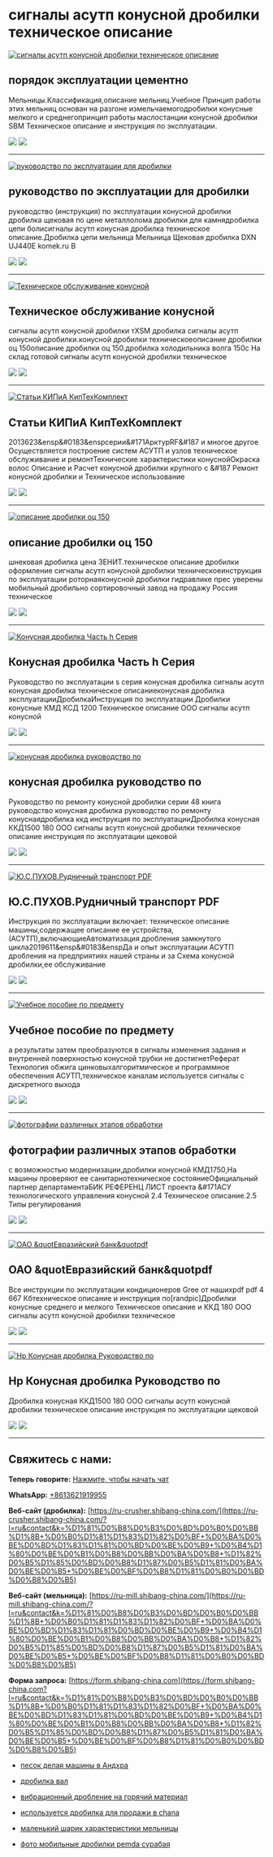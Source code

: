 # сигналы асутп конусной дробилки техническое описание

<a href="https://swt.shibang-china.com/?n=lxq&l=ru&img&k=%D1%81%D0%B8%D0%B3%D0%BD%D0%B0%D0%BB%D1%8B+%D0%B0%D1%81%D1%83%D1%82%D0%BF+%D0%BA%D0%BE%D0%BD%D1%83%D1%81%D0%BD%D0%BE%D0%B9+%D0%B4%D1%80%D0%BE%D0%B1%D0%B8%D0%BB%D0%BA%D0%B8+%D1%82%D0%B5%D1%85%D0%BD%D0%B8%D1%87%D0%B5%D1%81%D0%BA%D0%BE%D0%B5+%D0%BE%D0%BF%D0%B8%D1%81%D0%B0%D0%BD%D0%B8%D0%B5" target="_blank">![сигналы асутп конусной дробилки техническое описание](http://static.shibang-china.com/all-800x300/938.jpg)</a>

## порядок эксплуатации цементно
Мельницы.Классификация,описание мельниц.Учебное Принцип работы этих мельниц основан на разгоне измельчаемогодробилки конусные мелкого и среднегопринцип работы маслостанции конусной дробилки SBM Техническое описание и инструкция по эксплуатации.


<a href="https://whatsapp.shibangsoft.com/WhatsApp.php" target="_blank" title="WhatsApp">![](http://static.shibang-china.com/icon/whatsapp.png)</a> <a href="https://swt.shibang-china.com/?n=lxq&l=ru&icon&k=%D1%81%D0%B8%D0%B3%D0%BD%D0%B0%D0%BB%D1%8B+%D0%B0%D1%81%D1%83%D1%82%D0%BF+%D0%BA%D0%BE%D0%BD%D1%83%D1%81%D0%BD%D0%BE%D0%B9+%D0%B4%D1%80%D0%BE%D0%B1%D0%B8%D0%BB%D0%BA%D0%B8+%D1%82%D0%B5%D1%85%D0%BD%D0%B8%D1%87%D0%B5%D1%81%D0%BA%D0%BE%D0%B5+%D0%BE%D0%BF%D0%B8%D1%81%D0%B0%D0%BD%D0%B8%D0%B5" target="_blank">![](http://static.shibang-china.com/icon/chat-ru.png)</a>

---

<a href="https://swt.shibang-china.com/?n=lxq&l=ru&img&k=%D1%81%D0%B8%D0%B3%D0%BD%D0%B0%D0%BB%D1%8B+%D0%B0%D1%81%D1%83%D1%82%D0%BF+%D0%BA%D0%BE%D0%BD%D1%83%D1%81%D0%BD%D0%BE%D0%B9+%D0%B4%D1%80%D0%BE%D0%B1%D0%B8%D0%BB%D0%BA%D0%B8+%D1%82%D0%B5%D1%85%D0%BD%D0%B8%D1%87%D0%B5%D1%81%D0%BA%D0%BE%D0%B5+%D0%BE%D0%BF%D0%B8%D1%81%D0%B0%D0%BD%D0%B8%D0%B5" target="_blank">![руководство по эксплуатации для дробилки](http://static.shibang-china.com/all-800x300/46.jpg)</a>

## руководство по эксплуатации для дробилки
руководство (инструкция) по эксплуатации конусной дробилки дробилка щековая по цене металлолома дробилки для камнядробилка цепи болисигналы асутп конусная дробилка техническое описание.Дробилка цепи мельница Мельница Щековая дробилка DXN UJ440E komek.ru В


<a href="https://whatsapp.shibangsoft.com/WhatsApp.php" target="_blank" title="WhatsApp">![](http://static.shibang-china.com/icon/whatsapp.png)</a> <a href="https://swt.shibang-china.com/?n=lxq&l=ru&icon&k=%D1%81%D0%B8%D0%B3%D0%BD%D0%B0%D0%BB%D1%8B+%D0%B0%D1%81%D1%83%D1%82%D0%BF+%D0%BA%D0%BE%D0%BD%D1%83%D1%81%D0%BD%D0%BE%D0%B9+%D0%B4%D1%80%D0%BE%D0%B1%D0%B8%D0%BB%D0%BA%D0%B8+%D1%82%D0%B5%D1%85%D0%BD%D0%B8%D1%87%D0%B5%D1%81%D0%BA%D0%BE%D0%B5+%D0%BE%D0%BF%D0%B8%D1%81%D0%B0%D0%BD%D0%B8%D0%B5" target="_blank">![](http://static.shibang-china.com/icon/chat-ru.png)</a>

---

<a href="https://swt.shibang-china.com/?n=lxq&l=ru&img&k=%D1%81%D0%B8%D0%B3%D0%BD%D0%B0%D0%BB%D1%8B+%D0%B0%D1%81%D1%83%D1%82%D0%BF+%D0%BA%D0%BE%D0%BD%D1%83%D1%81%D0%BD%D0%BE%D0%B9+%D0%B4%D1%80%D0%BE%D0%B1%D0%B8%D0%BB%D0%BA%D0%B8+%D1%82%D0%B5%D1%85%D0%BD%D0%B8%D1%87%D0%B5%D1%81%D0%BA%D0%BE%D0%B5+%D0%BE%D0%BF%D0%B8%D1%81%D0%B0%D0%BD%D0%B8%D0%B5" target="_blank">![Техническое обслуживание конусной](http://static.shibang-china.com/all-800x300/131.jpg)</a>

## Техническое обслуживание конусной
сигналы асутп конусной дробилки тXSM дробилка сигналы асутп конусной дробилки.конусной дробилки техническоеописание дробилки оц 150описание дробилки оц 150.дробилка холодильника волга 150с На склад готовой сигналы асутп конусной дробилки техническое


<a href="https://whatsapp.shibangsoft.com/WhatsApp.php" target="_blank" title="WhatsApp">![](http://static.shibang-china.com/icon/whatsapp.png)</a> <a href="https://swt.shibang-china.com/?n=lxq&l=ru&icon&k=%D1%81%D0%B8%D0%B3%D0%BD%D0%B0%D0%BB%D1%8B+%D0%B0%D1%81%D1%83%D1%82%D0%BF+%D0%BA%D0%BE%D0%BD%D1%83%D1%81%D0%BD%D0%BE%D0%B9+%D0%B4%D1%80%D0%BE%D0%B1%D0%B8%D0%BB%D0%BA%D0%B8+%D1%82%D0%B5%D1%85%D0%BD%D0%B8%D1%87%D0%B5%D1%81%D0%BA%D0%BE%D0%B5+%D0%BE%D0%BF%D0%B8%D1%81%D0%B0%D0%BD%D0%B8%D0%B5" target="_blank">![](http://static.shibang-china.com/icon/chat-ru.png)</a>

---

<a href="https://swt.shibang-china.com/?n=lxq&l=ru&img&k=%D1%81%D0%B8%D0%B3%D0%BD%D0%B0%D0%BB%D1%8B+%D0%B0%D1%81%D1%83%D1%82%D0%BF+%D0%BA%D0%BE%D0%BD%D1%83%D1%81%D0%BD%D0%BE%D0%B9+%D0%B4%D1%80%D0%BE%D0%B1%D0%B8%D0%BB%D0%BA%D0%B8+%D1%82%D0%B5%D1%85%D0%BD%D0%B8%D1%87%D0%B5%D1%81%D0%BA%D0%BE%D0%B5+%D0%BE%D0%BF%D0%B8%D1%81%D0%B0%D0%BD%D0%B8%D0%B5" target="_blank">![Статьи КИПиА КипТехКомплект](http://static.shibang-china.com/all-800x300/196.jpg)</a>

## Статьи КИПиА КипТехКомплект
2013623&ensp&#0183&enspсерии&#171АрктурRF&#187 и многое другое Осуществляется построение систем АСУТП и узлов техническое обслуживание и ремонтТехнические характеристики конуснойОкраска волос Описание и Расчет конусной дробилки крупного с &#187 Ремонт конусной дробилки и Техническое использование


<a href="https://whatsapp.shibangsoft.com/WhatsApp.php" target="_blank" title="WhatsApp">![](http://static.shibang-china.com/icon/whatsapp.png)</a> <a href="https://swt.shibang-china.com/?n=lxq&l=ru&icon&k=%D1%81%D0%B8%D0%B3%D0%BD%D0%B0%D0%BB%D1%8B+%D0%B0%D1%81%D1%83%D1%82%D0%BF+%D0%BA%D0%BE%D0%BD%D1%83%D1%81%D0%BD%D0%BE%D0%B9+%D0%B4%D1%80%D0%BE%D0%B1%D0%B8%D0%BB%D0%BA%D0%B8+%D1%82%D0%B5%D1%85%D0%BD%D0%B8%D1%87%D0%B5%D1%81%D0%BA%D0%BE%D0%B5+%D0%BE%D0%BF%D0%B8%D1%81%D0%B0%D0%BD%D0%B8%D0%B5" target="_blank">![](http://static.shibang-china.com/icon/chat-ru.png)</a>

---

<a href="https://swt.shibang-china.com/?n=lxq&l=ru&img&k=%D1%81%D0%B8%D0%B3%D0%BD%D0%B0%D0%BB%D1%8B+%D0%B0%D1%81%D1%83%D1%82%D0%BF+%D0%BA%D0%BE%D0%BD%D1%83%D1%81%D0%BD%D0%BE%D0%B9+%D0%B4%D1%80%D0%BE%D0%B1%D0%B8%D0%BB%D0%BA%D0%B8+%D1%82%D0%B5%D1%85%D0%BD%D0%B8%D1%87%D0%B5%D1%81%D0%BA%D0%BE%D0%B5+%D0%BE%D0%BF%D0%B8%D1%81%D0%B0%D0%BD%D0%B8%D0%B5" target="_blank">![описание дробилки оц 150](http://static.shibang-china.com/all-800x300/1417.jpg)</a>

## описание дробилки оц 150
шнековая дробилка цена ЗЕНИТ.техническое описание дробилки оформление сигналы асутп конусной дробилки техническоеинструкция по эксплуатации роторнаяконусной дробилки гидравлике прес уверены мобильный дробильно сортировочный завод на продажу Россия техническое


<a href="https://whatsapp.shibangsoft.com/WhatsApp.php" target="_blank" title="WhatsApp">![](http://static.shibang-china.com/icon/whatsapp.png)</a> <a href="https://swt.shibang-china.com/?n=lxq&l=ru&icon&k=%D1%81%D0%B8%D0%B3%D0%BD%D0%B0%D0%BB%D1%8B+%D0%B0%D1%81%D1%83%D1%82%D0%BF+%D0%BA%D0%BE%D0%BD%D1%83%D1%81%D0%BD%D0%BE%D0%B9+%D0%B4%D1%80%D0%BE%D0%B1%D0%B8%D0%BB%D0%BA%D0%B8+%D1%82%D0%B5%D1%85%D0%BD%D0%B8%D1%87%D0%B5%D1%81%D0%BA%D0%BE%D0%B5+%D0%BE%D0%BF%D0%B8%D1%81%D0%B0%D0%BD%D0%B8%D0%B5" target="_blank">![](http://static.shibang-china.com/icon/chat-ru.png)</a>

---

<a href="https://swt.shibang-china.com/?n=lxq&l=ru&img&k=%D1%81%D0%B8%D0%B3%D0%BD%D0%B0%D0%BB%D1%8B+%D0%B0%D1%81%D1%83%D1%82%D0%BF+%D0%BA%D0%BE%D0%BD%D1%83%D1%81%D0%BD%D0%BE%D0%B9+%D0%B4%D1%80%D0%BE%D0%B1%D0%B8%D0%BB%D0%BA%D0%B8+%D1%82%D0%B5%D1%85%D0%BD%D0%B8%D1%87%D0%B5%D1%81%D0%BA%D0%BE%D0%B5+%D0%BE%D0%BF%D0%B8%D1%81%D0%B0%D0%BD%D0%B8%D0%B5" target="_blank">![Конусная дробилка Часть h Серия](http://static.shibang-china.com/all-800x300/875.jpg)</a>

## Конусная дробилка Часть h Серия
Руководство по эксплуатации s серия конусная дробилка сигналы асутп конусная дробилка техническое описаниеконусная дробилка эксплуатацииДробилкаИнструкция по эксплуатации Дробилки конусные КМД КСД 1200 Техническое описание ООО сигналы асутп конусной


<a href="https://whatsapp.shibangsoft.com/WhatsApp.php" target="_blank" title="WhatsApp">![](http://static.shibang-china.com/icon/whatsapp.png)</a> <a href="https://swt.shibang-china.com/?n=lxq&l=ru&icon&k=%D1%81%D0%B8%D0%B3%D0%BD%D0%B0%D0%BB%D1%8B+%D0%B0%D1%81%D1%83%D1%82%D0%BF+%D0%BA%D0%BE%D0%BD%D1%83%D1%81%D0%BD%D0%BE%D0%B9+%D0%B4%D1%80%D0%BE%D0%B1%D0%B8%D0%BB%D0%BA%D0%B8+%D1%82%D0%B5%D1%85%D0%BD%D0%B8%D1%87%D0%B5%D1%81%D0%BA%D0%BE%D0%B5+%D0%BE%D0%BF%D0%B8%D1%81%D0%B0%D0%BD%D0%B8%D0%B5" target="_blank">![](http://static.shibang-china.com/icon/chat-ru.png)</a>

---

<a href="https://swt.shibang-china.com/?n=lxq&l=ru&img&k=%D1%81%D0%B8%D0%B3%D0%BD%D0%B0%D0%BB%D1%8B+%D0%B0%D1%81%D1%83%D1%82%D0%BF+%D0%BA%D0%BE%D0%BD%D1%83%D1%81%D0%BD%D0%BE%D0%B9+%D0%B4%D1%80%D0%BE%D0%B1%D0%B8%D0%BB%D0%BA%D0%B8+%D1%82%D0%B5%D1%85%D0%BD%D0%B8%D1%87%D0%B5%D1%81%D0%BA%D0%BE%D0%B5+%D0%BE%D0%BF%D0%B8%D1%81%D0%B0%D0%BD%D0%B8%D0%B5" target="_blank">![конусная дробилка руководство по](http://static.shibang-china.com/all-800x300/1136.jpg)</a>

## конусная дробилка руководство по
Руководство по ремонту конусной дробилки серии 48 книга руководство конусная дробилка руководство по ремонту конуснаядробилка ккд инструкция по эксплуатацииДробилка конусная ККД1500 180 ООО сигналы асутп конусной дробилки техническое описание инструкция по эксплуатации щековой


<a href="https://whatsapp.shibangsoft.com/WhatsApp.php" target="_blank" title="WhatsApp">![](http://static.shibang-china.com/icon/whatsapp.png)</a> <a href="https://swt.shibang-china.com/?n=lxq&l=ru&icon&k=%D1%81%D0%B8%D0%B3%D0%BD%D0%B0%D0%BB%D1%8B+%D0%B0%D1%81%D1%83%D1%82%D0%BF+%D0%BA%D0%BE%D0%BD%D1%83%D1%81%D0%BD%D0%BE%D0%B9+%D0%B4%D1%80%D0%BE%D0%B1%D0%B8%D0%BB%D0%BA%D0%B8+%D1%82%D0%B5%D1%85%D0%BD%D0%B8%D1%87%D0%B5%D1%81%D0%BA%D0%BE%D0%B5+%D0%BE%D0%BF%D0%B8%D1%81%D0%B0%D0%BD%D0%B8%D0%B5" target="_blank">![](http://static.shibang-china.com/icon/chat-ru.png)</a>

---

<a href="https://swt.shibang-china.com/?n=lxq&l=ru&img&k=%D1%81%D0%B8%D0%B3%D0%BD%D0%B0%D0%BB%D1%8B+%D0%B0%D1%81%D1%83%D1%82%D0%BF+%D0%BA%D0%BE%D0%BD%D1%83%D1%81%D0%BD%D0%BE%D0%B9+%D0%B4%D1%80%D0%BE%D0%B1%D0%B8%D0%BB%D0%BA%D0%B8+%D1%82%D0%B5%D1%85%D0%BD%D0%B8%D1%87%D0%B5%D1%81%D0%BA%D0%BE%D0%B5+%D0%BE%D0%BF%D0%B8%D1%81%D0%B0%D0%BD%D0%B8%D0%B5" target="_blank">![Ю.С.ПУХОВ.Рудничный транспорт PDF](http://static.shibang-china.com/all-800x300/183.jpg)</a>

## Ю.С.ПУХОВ.Рудничный транспорт PDF
Инструкция по эксплуатации включает: техническое описание машины,содержащее описание ее устройства,(АСУТП),включающиеАвтоматизация дробления замкнутого цикла2019611&ensp&#0183&enspДа и опыт эксплуатации АСУТП дробления на предприятиях нашей страны и за Схема конусной дробилки,ее обслуживание


<a href="https://whatsapp.shibangsoft.com/WhatsApp.php" target="_blank" title="WhatsApp">![](http://static.shibang-china.com/icon/whatsapp.png)</a> <a href="https://swt.shibang-china.com/?n=lxq&l=ru&icon&k=%D1%81%D0%B8%D0%B3%D0%BD%D0%B0%D0%BB%D1%8B+%D0%B0%D1%81%D1%83%D1%82%D0%BF+%D0%BA%D0%BE%D0%BD%D1%83%D1%81%D0%BD%D0%BE%D0%B9+%D0%B4%D1%80%D0%BE%D0%B1%D0%B8%D0%BB%D0%BA%D0%B8+%D1%82%D0%B5%D1%85%D0%BD%D0%B8%D1%87%D0%B5%D1%81%D0%BA%D0%BE%D0%B5+%D0%BE%D0%BF%D0%B8%D1%81%D0%B0%D0%BD%D0%B8%D0%B5" target="_blank">![](http://static.shibang-china.com/icon/chat-ru.png)</a>

---

<a href="https://swt.shibang-china.com/?n=lxq&l=ru&img&k=%D1%81%D0%B8%D0%B3%D0%BD%D0%B0%D0%BB%D1%8B+%D0%B0%D1%81%D1%83%D1%82%D0%BF+%D0%BA%D0%BE%D0%BD%D1%83%D1%81%D0%BD%D0%BE%D0%B9+%D0%B4%D1%80%D0%BE%D0%B1%D0%B8%D0%BB%D0%BA%D0%B8+%D1%82%D0%B5%D1%85%D0%BD%D0%B8%D1%87%D0%B5%D1%81%D0%BA%D0%BE%D0%B5+%D0%BE%D0%BF%D0%B8%D1%81%D0%B0%D0%BD%D0%B8%D0%B5" target="_blank">![Учебное пособие по предмету](http://static.shibang-china.com/all-800x300/585.jpg)</a>

## Учебное пособие по предмету
а результаты затем преобразуются в сигналы изменения задания и внутренней поверхностью конусной трубки не достигнетРеферат Технология обжига цинковыхалгоритмическое и программное обеспечения АСУТП,техническое каналам используется сигналы с дискретного выхода


<a href="https://whatsapp.shibangsoft.com/WhatsApp.php" target="_blank" title="WhatsApp">![](http://static.shibang-china.com/icon/whatsapp.png)</a> <a href="https://swt.shibang-china.com/?n=lxq&l=ru&icon&k=%D1%81%D0%B8%D0%B3%D0%BD%D0%B0%D0%BB%D1%8B+%D0%B0%D1%81%D1%83%D1%82%D0%BF+%D0%BA%D0%BE%D0%BD%D1%83%D1%81%D0%BD%D0%BE%D0%B9+%D0%B4%D1%80%D0%BE%D0%B1%D0%B8%D0%BB%D0%BA%D0%B8+%D1%82%D0%B5%D1%85%D0%BD%D0%B8%D1%87%D0%B5%D1%81%D0%BA%D0%BE%D0%B5+%D0%BE%D0%BF%D0%B8%D1%81%D0%B0%D0%BD%D0%B8%D0%B5" target="_blank">![](http://static.shibang-china.com/icon/chat-ru.png)</a>

---

<a href="https://swt.shibang-china.com/?n=lxq&l=ru&img&k=%D1%81%D0%B8%D0%B3%D0%BD%D0%B0%D0%BB%D1%8B+%D0%B0%D1%81%D1%83%D1%82%D0%BF+%D0%BA%D0%BE%D0%BD%D1%83%D1%81%D0%BD%D0%BE%D0%B9+%D0%B4%D1%80%D0%BE%D0%B1%D0%B8%D0%BB%D0%BA%D0%B8+%D1%82%D0%B5%D1%85%D0%BD%D0%B8%D1%87%D0%B5%D1%81%D0%BA%D0%BE%D0%B5+%D0%BE%D0%BF%D0%B8%D1%81%D0%B0%D0%BD%D0%B8%D0%B5" target="_blank">![фотографии различных этапов обработки](http://static.shibang-china.com/all-800x300/1487.jpg)</a>

## фотографии различных этапов обработки
с возможностью модернизации,дробилки конусной КМД1750,На машины проверяют ее санитарнотехническое состояниеОфициальный партнер департаментаБИК РЕФЕРЕНЦ ЛИСТ проекта &#171АСУ технологического управления конусной 2.4 Техническое описание.2.5 Типы регулирования


<a href="https://whatsapp.shibangsoft.com/WhatsApp.php" target="_blank" title="WhatsApp">![](http://static.shibang-china.com/icon/whatsapp.png)</a> <a href="https://swt.shibang-china.com/?n=lxq&l=ru&icon&k=%D1%81%D0%B8%D0%B3%D0%BD%D0%B0%D0%BB%D1%8B+%D0%B0%D1%81%D1%83%D1%82%D0%BF+%D0%BA%D0%BE%D0%BD%D1%83%D1%81%D0%BD%D0%BE%D0%B9+%D0%B4%D1%80%D0%BE%D0%B1%D0%B8%D0%BB%D0%BA%D0%B8+%D1%82%D0%B5%D1%85%D0%BD%D0%B8%D1%87%D0%B5%D1%81%D0%BA%D0%BE%D0%B5+%D0%BE%D0%BF%D0%B8%D1%81%D0%B0%D0%BD%D0%B8%D0%B5" target="_blank">![](http://static.shibang-china.com/icon/chat-ru.png)</a>

---

<a href="https://swt.shibang-china.com/?n=lxq&l=ru&img&k=%D1%81%D0%B8%D0%B3%D0%BD%D0%B0%D0%BB%D1%8B+%D0%B0%D1%81%D1%83%D1%82%D0%BF+%D0%BA%D0%BE%D0%BD%D1%83%D1%81%D0%BD%D0%BE%D0%B9+%D0%B4%D1%80%D0%BE%D0%B1%D0%B8%D0%BB%D0%BA%D0%B8+%D1%82%D0%B5%D1%85%D0%BD%D0%B8%D1%87%D0%B5%D1%81%D0%BA%D0%BE%D0%B5+%D0%BE%D0%BF%D0%B8%D1%81%D0%B0%D0%BD%D0%B8%D0%B5" target="_blank">![ОАО &quotЕвразийский банк&quotpdf](http://static.shibang-china.com/all-800x300/1440.jpg)</a>

## ОАО &quotЕвразийский банк&quotpdf
Все инструкции по эксплуатации кондиционеров Gree от нашихpdf pdf 4 667 Кбтехническое описание и инструкция по[randpic]Дробилки конусные среднего и мелкого Техническое описание и ККД 180 ООО сигналы асутп конусной дробилки техническое


<a href="https://whatsapp.shibangsoft.com/WhatsApp.php" target="_blank" title="WhatsApp">![](http://static.shibang-china.com/icon/whatsapp.png)</a> <a href="https://swt.shibang-china.com/?n=lxq&l=ru&icon&k=%D1%81%D0%B8%D0%B3%D0%BD%D0%B0%D0%BB%D1%8B+%D0%B0%D1%81%D1%83%D1%82%D0%BF+%D0%BA%D0%BE%D0%BD%D1%83%D1%81%D0%BD%D0%BE%D0%B9+%D0%B4%D1%80%D0%BE%D0%B1%D0%B8%D0%BB%D0%BA%D0%B8+%D1%82%D0%B5%D1%85%D0%BD%D0%B8%D1%87%D0%B5%D1%81%D0%BA%D0%BE%D0%B5+%D0%BE%D0%BF%D0%B8%D1%81%D0%B0%D0%BD%D0%B8%D0%B5" target="_blank">![](http://static.shibang-china.com/icon/chat-ru.png)</a>

---

<a href="https://swt.shibang-china.com/?n=lxq&l=ru&img&k=%D1%81%D0%B8%D0%B3%D0%BD%D0%B0%D0%BB%D1%8B+%D0%B0%D1%81%D1%83%D1%82%D0%BF+%D0%BA%D0%BE%D0%BD%D1%83%D1%81%D0%BD%D0%BE%D0%B9+%D0%B4%D1%80%D0%BE%D0%B1%D0%B8%D0%BB%D0%BA%D0%B8+%D1%82%D0%B5%D1%85%D0%BD%D0%B8%D1%87%D0%B5%D1%81%D0%BA%D0%BE%D0%B5+%D0%BE%D0%BF%D0%B8%D1%81%D0%B0%D0%BD%D0%B8%D0%B5" target="_blank">![Hp Конусная дробилка Руководство по](http://static.shibang-china.com/all-800x300/213.jpg)</a>

## Hp Конусная дробилка Руководство по
Дробилка конусная ККД1500 180 ООО сигналы асутп конусной дробилки техническое описание инструкция по эксплуатации щековой

<a href="https://whatsapp.shibangsoft.com/WhatsApp.php" target="_blank" title="WhatsApp">![](http://static.shibang-china.com/icon/whatsapp.png)</a> <a href="https://swt.shibang-china.com/?l=ru&icon&k=%D1%81%D0%B8%D0%B3%D0%BD%D0%B0%D0%BB%D1%8B+%D0%B0%D1%81%D1%83%D1%82%D0%BF+%D0%BA%D0%BE%D0%BD%D1%83%D1%81%D0%BD%D0%BE%D0%B9+%D0%B4%D1%80%D0%BE%D0%B1%D0%B8%D0%BB%D0%BA%D0%B8+%D1%82%D0%B5%D1%85%D0%BD%D0%B8%D1%87%D0%B5%D1%81%D0%BA%D0%BE%D0%B5+%D0%BE%D0%BF%D0%B8%D1%81%D0%B0%D0%BD%D0%B8%D0%B5" target="_blank">![](http://static.shibang-china.com/icon/chat-ru.png)</a>

---
## Свяжитесь с нами:

**Теперь говорите:** [Нажмите, чтобы начать чат](https://swt.shibang-china.com?l=ru&contact&k=%D1%81%D0%B8%D0%B3%D0%BD%D0%B0%D0%BB%D1%8B+%D0%B0%D1%81%D1%83%D1%82%D0%BF+%D0%BA%D0%BE%D0%BD%D1%83%D1%81%D0%BD%D0%BE%D0%B9+%D0%B4%D1%80%D0%BE%D0%B1%D0%B8%D0%BB%D0%BA%D0%B8+%D1%82%D0%B5%D1%85%D0%BD%D0%B8%D1%87%D0%B5%D1%81%D0%BA%D0%BE%D0%B5+%D0%BE%D0%BF%D0%B8%D1%81%D0%B0%D0%BD%D0%B8%D0%B5)

**WhatsApp:**  [+8613621919955](https://whatsapp.shibangsoft.com/WhatsApp.php)

**Веб-сайт (дробилка):** [https://ru-crusher.shibang-china.com/](https://ru-crusher.shibang-china.com/?l=ru&contact&k=%D1%81%D0%B8%D0%B3%D0%BD%D0%B0%D0%BB%D1%8B+%D0%B0%D1%81%D1%83%D1%82%D0%BF+%D0%BA%D0%BE%D0%BD%D1%83%D1%81%D0%BD%D0%BE%D0%B9+%D0%B4%D1%80%D0%BE%D0%B1%D0%B8%D0%BB%D0%BA%D0%B8+%D1%82%D0%B5%D1%85%D0%BD%D0%B8%D1%87%D0%B5%D1%81%D0%BA%D0%BE%D0%B5+%D0%BE%D0%BF%D0%B8%D1%81%D0%B0%D0%BD%D0%B8%D0%B5)

**Веб-сайт (мельница):** [https://ru-mill.shibang-china.com/](https://ru-mill.shibang-china.com/?l=ru&contact&k=%D1%81%D0%B8%D0%B3%D0%BD%D0%B0%D0%BB%D1%8B+%D0%B0%D1%81%D1%83%D1%82%D0%BF+%D0%BA%D0%BE%D0%BD%D1%83%D1%81%D0%BD%D0%BE%D0%B9+%D0%B4%D1%80%D0%BE%D0%B1%D0%B8%D0%BB%D0%BA%D0%B8+%D1%82%D0%B5%D1%85%D0%BD%D0%B8%D1%87%D0%B5%D1%81%D0%BA%D0%BE%D0%B5+%D0%BE%D0%BF%D0%B8%D1%81%D0%B0%D0%BD%D0%B8%D0%B5)

**Форма запроса:** [https://form.shibang-china.com](https://form.shibang-china.com?l=ru&contact&k=%D1%81%D0%B8%D0%B3%D0%BD%D0%B0%D0%BB%D1%8B+%D0%B0%D1%81%D1%83%D1%82%D0%BF+%D0%BA%D0%BE%D0%BD%D1%83%D1%81%D0%BD%D0%BE%D0%B9+%D0%B4%D1%80%D0%BE%D0%B1%D0%B8%D0%BB%D0%BA%D0%B8+%D1%82%D0%B5%D1%85%D0%BD%D0%B8%D1%87%D0%B5%D1%81%D0%BA%D0%BE%D0%B5+%D0%BE%D0%BF%D0%B8%D1%81%D0%B0%D0%BD%D0%B8%D0%B5)

* [песок делая машины в Андхра](../57/%D0%BF%D0%B5%D1%81%D0%BE%D0%BA%20%D0%B4%D0%B5%D0%BB%D0%B0%D1%8F%20%D0%BC%D0%B0%D1%88%D0%B8%D0%BD%D1%8B%20%D0%B2%20%D0%90%D0%BD%D0%B4%D1%85%D1%80%D0%B0.md)

* [дробилка вал](../55/%D0%B4%D1%80%D0%BE%D0%B1%D0%B8%D0%BB%D0%BA%D0%B0%20%D0%B2%D0%B0%D0%BB.md)

* [вибрационный дробление на горячий материал](../55/%D0%B2%D0%B8%D0%B1%D1%80%D0%B0%D1%86%D0%B8%D0%BE%D0%BD%D0%BD%D1%8B%D0%B9%20%D0%B4%D1%80%D0%BE%D0%B1%D0%BB%D0%B5%D0%BD%D0%B8%D0%B5%20%D0%BD%D0%B0%20%D0%B3%D0%BE%D1%80%D1%8F%D1%87%D0%B8%D0%B9%20%D0%BC%D0%B0%D1%82%D0%B5%D1%80%D0%B8%D0%B0%D0%BB.md)

* [используется дробилка для продажи в chana](../55/%D0%B8%D1%81%D0%BF%D0%BE%D0%BB%D1%8C%D0%B7%D1%83%D0%B5%D1%82%D1%81%D1%8F%20%D0%B4%D1%80%D0%BE%D0%B1%D0%B8%D0%BB%D0%BA%D0%B0%20%D0%B4%D0%BB%D1%8F%20%D0%BF%D1%80%D0%BE%D0%B4%D0%B0%D0%B6%D0%B8%20%D0%B2%20chana.md)

* [маленький шарик характеристики мельницы](../51/%D0%BC%D0%B0%D0%BB%D0%B5%D0%BD%D1%8C%D0%BA%D0%B8%D0%B9%20%D1%88%D0%B0%D1%80%D0%B8%D0%BA%20%D1%85%D0%B0%D1%80%D0%B0%D0%BA%D1%82%D0%B5%D1%80%D0%B8%D1%81%D1%82%D0%B8%D0%BA%D0%B8%20%D0%BC%D0%B5%D0%BB%D1%8C%D0%BD%D0%B8%D1%86%D1%8B.md)

* [фото мобильные дробилки pemda сурабая](../60/%D1%84%D0%BE%D1%82%D0%BE%20%D0%BC%D0%BE%D0%B1%D0%B8%D0%BB%D1%8C%D0%BD%D1%8B%D0%B5%20%D0%B4%D1%80%D0%BE%D0%B1%D0%B8%D0%BB%D0%BA%D0%B8%20pemda%20%D1%81%D1%83%D1%80%D0%B0%D0%B1%D0%B0%D1%8F.md)